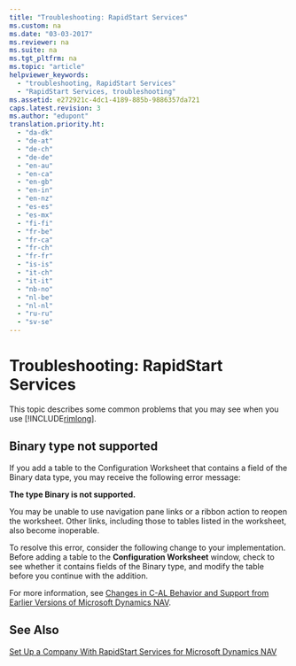 ```yaml
---
title: "Troubleshooting: RapidStart Services"
ms.custom: na
ms.date: "03-03-2017"
ms.reviewer: na
ms.suite: na
ms.tgt_pltfrm: na
ms.topic: "article"
helpviewer_keywords: 
  - "troubleshooting, RapidStart Services"
  - "RapidStart Services, troubleshooting"
ms.assetid: e272921c-4dc1-4189-885b-9886357da721
caps.latest.revision: 3
ms.author: "edupont"
translation.priority.ht: 
  - "da-dk"
  - "de-at"
  - "de-ch"
  - "de-de"
  - "en-au"
  - "en-ca"
  - "en-gb"
  - "en-in"
  - "en-nz"
  - "es-es"
  - "es-mx"
  - "fi-fi"
  - "fr-be"
  - "fr-ca"
  - "fr-ch"
  - "fr-fr"
  - "is-is"
  - "it-ch"
  - "it-it"
  - "nb-no"
  - "nl-be"
  - "nl-nl"
  - "ru-ru"
  - "sv-se"
---
```

# Troubleshooting: RapidStart Services
This topic describes some common problems that you may see when you use [!INCLUDE[rimlong](../SetupAndAdministration/includes/rimlong_md.md)].  
  
## Binary type not supported  
 If you add a table to the Configuration Worksheet that contains a field of the Binary data type, you may receive the following error message:  
  
 **The type Binary is not supported.**  
  
 You may be unable to use navigation pane links or a ribbon action to reopen the worksheet. Other links, including those to tables listed in the worksheet, also become inoperable.  
  
 To resolve this error, consider the following change to your implementation. Before adding a table to the **Configuration Worksheet** window, check to see whether it contains fields of the Binary type, and modify the table before you continue with the addition.  
  
 For more information, see [Changes in C\-AL Behavior and Support from Earlier Versions of Microsoft Dynamics NAV](../Topic/Changes%20in%20C-AL%20Behavior%20and%20Support%20from%20Earlier%20Versions%20of%20Microsoft%20Dynamics%20NAV.md).  
  
## See Also  
 [Set Up a Company With RapidStart Services for Microsoft Dynamics NAV](../SetupAndAdministration/set-up-a-company-with-rapidstart-services-for-microsoft-dynamics-nav.md)